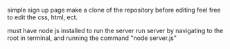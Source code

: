 simple sign up page
make a clone of the repository before editing
feel free to edit the css, html, ect.

must have node js installed to run the server
run server by navigating to the root in terminal, and running the command "node server.js"